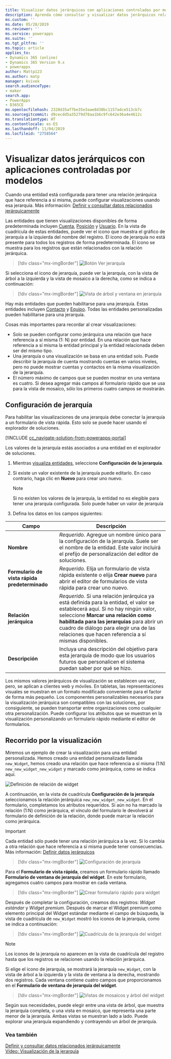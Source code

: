 ```yaml
---
title: Visualizar datos jerárquicos con aplicaciones controladas por modelos | MicrosoftDocs
description: Aprenda cómo consultar y visualizar datos jerárquicos relacionados
ms.custom: ''
ms.date: 05/28/2019
ms.reviewer: ''
ms.service: powerapps
ms.suite: ''
ms.tgt_pltfrm: ''
ms.topic: article
applies_to:
- Dynamics 365 (online)
- Dynamics 365 Version 9.x
- powerapps
author: Mattp123
ms.author: matp
manager: kvivek
search.audienceType:
- maker
search.app:
- PowerApps
- D365CE
ms.openlocfilehash: 2328d35af7be35e3aae8d38bc1157adce513cb7c
ms.sourcegitcommit: d9cecdd5a35279d78aa1b6c9fc642e36a4e4612c
ms.translationtype: HT
ms.contentlocale: es-ES
ms.lasthandoff: 11/04/2019
ms.locfileid: "2758564"
---
```

# <a name="visualize-hierarchical-data-with-model-driven-apps"></a>Visualizar datos jerárquicos con aplicaciones controladas por modelos

Cuando una entidad está configurada para tener una relación jerárquica que hace referencia a sí misma, puede configurar visualizaciones usando esa jerarquía. Más información: [Definir y consultar datos relacionados jerárquicamente](../common-data-service/define-query-hierarchical-data.md)

Las entidades que tienen visualizaciones disponibles de forma predeterminada incluyen [Cuenta](/powerapps/developer/common-data-service/reference/entities/account), [Posición](/powerapps/developer/common-data-service/reference/entities/position) y [Usuario](/powerapps/developer/common-data-service/reference/entities/systemuser). En la vista de cuadrícula de estas entidades, puede ver el icono que muestra el gráfico de jerarquía a la izquierda del nombre del registro. El icono de jerarquía no está presente para todos los registros de forma predeterminada. El icono se muestra para los registros que están relacionados con la relación jerárquica.  
> [!div class="mx-imgBorder"] 
> ![Botón Ver jerarquía](media/view-hierarchy-button.png)  
  
 Si selecciona el icono de jerarquía, puede ver la jerarquía, con la vista de árbol a la izquierda y la vista de mosaico a la derecha, como se indica a continuación:  
  
> [!div class="mx-imgBorder"] 
> ![Vista de árbol y ventana en jerarquía](media/tree-view-and-tile-view-in-hierarchy.png)  
  
 Hay más entidades que pueden habilitarse para una jerarquía. Estas entidades incluyen [Contacto](/powerapps/developer/common-data-service/reference/entities/contact) y [Equipo](/powerapps/developer/common-data-service/reference/entities/team). Todas las entidades personalizadas pueden habilitarse para una jerarquía.  
  
Cosas más importantes para recordar al crear visualizaciones:  
  
- Solo se pueden configurar como jerárquica una relación que hace referencia a sí misma (1: N) por entidad. En una relación que hace referencia a sí misma la entidad principal y la entidad relacionada deben ser del mismo tipo.  
- Una jerarquía o una visualización se basa en una entidad solo. Puede describir la jerarquía de cuenta mostrando cuentas en varios niveles, pero no puede mostrar cuentas y contactos en la misma visualización de la jerarquía. 
- El número máximo de campos que se pueden mostrar en una ventana es cuatro. Si desea agregar más campos al formulario rápido que se usa para la vista de mosaico, sólo los primeros cuatro campos se mostrarán. 

## <a name="hierarchy-settings"></a>Configuración de jerarquía

Para habilitar las visualizaciones de una jerarquía debe conectar la jerarquía a un formulario de vista rápida. Esto solo se puede hacer usando el explorador de soluciones.

[!INCLUDE [cc_navigate-solution-from-powerapps-portal](../../includes/cc_navigate-solution-from-powerapps-portal.md)]

Los valores de la jerarquía estás asociados a una entidad en el explorador de soluciones. 

1. Mientras [visualiza entidades](../common-data-service/create-edit-entities-solution-explorer.md#view-entities), seleccione **Configuración de la jerarquía**.
2. Si existe un valor existente de la jerarquía puede editarlo. En caso contrario, haga clic en **Nuevo** para crear uno nuevo.
    
    > [!NOTE]
    > Si no existen los valores de la jerarquía, la entidad no es elegible para tener una jerarquía configurada.
    >Solo puede haber un valor de jerarquía 

1. Defina los datos en los campos siguientes:

|Campo|Descripción|
|--|--|
|**Nombre**|*Requerido.* Agregue un nombre único para la configuración de la jerarquía. Suele ser el nombre de la entidad. Este valor incluirá el prefijo de personalización del editor de soluciones.|
|**Formulario de vista rápida predeterminado**|*Requerido.* Elija un formulario de vista rápida existente o elija **Crear nuevo** para abrir el editor de formularios de vista rápida para crear uno nuevo.|
|**Relación jerárquica**|*Requerido.* Si una relación jerárquica ya está definida para la entidad, el valor se establecerá aquí. Si no hay ningún valor, seleccione **Marcar una relación como habilitada para las jerarquías** para abrir un cuadro de diálogo para elegir una de las relaciones que hacen referencia a sí mismas disponibles.|
|**Descripción**|Incluya una descripción del objetivo para esta jerarquía de modo que los usuarios futuros que personalicen el sistema puedan saber por qué se hizo.|
    

Los mismos valores jerárquicos de visualización se establecen una vez, pero, se aplican a clientes web y móviles. En tabletas, las representaciones visuales se muestran en un formato modificado conveniente para el factor de forma más pequeño. Los componentes personalizables necesarios para la visualización jerárquica son compatibles con las soluciones, por consiguiente, se pueden transportar entre organizaciones como cualquier otra personalización. Puede configurar los atributos que se muestran en la visualización personalizando un formulario rápido mediante el editor de formularios.
  
## <a name="visualization-walk-through"></a>Recorrido por la visualización

Miremos un ejemplo de crear la visualización para una entidad personalizada. Hemos creado una entidad personalizada llamada `new_Widget`, hemos creado una relación que hace referencia a sí misma (1:N) `new_new_widget_new_widget` y marcado como jerárquica, como se indica aquí.  
  
![Definición de relación de widget](media/widget-relationship-definition.png)  
  
A continuación, en la vista de cuadrícula **Configuración de la jerarquía** seleccionamos la relación jerárquica `new_new_widget_new_widget`. En el formulario, completamos los atributos requeridos. Si aún no ha marcado la relación (1:N) como jerárquica, el vínculo del formulario le devolverá al formulario de definición de la relación, donde puede marcar la relación como jerárquica.  

> [!IMPORTANT]
> Cada entidad sólo puede tener una relación jerárquica a la vez. Si lo cambia a otra relación que hace referencia a sí misma puede tener consecuencias. Más información: [Definir datos jerárquicos](../common-data-service/define-query-hierarchical-data.md#define-hierarchical-data)

> [!div class="mx-imgBorder"] 
> ![Configuración de jerarquía](media/hierarchy-settings.png)  
  
Para el **Formulario de vista rápida**, creamos un formulario rápido llamado **Formulario de ventana de jerarquía del widget**. En este formulario, agregamos cuatro campos para mostrar en cada ventana.  

> [!div class="mx-imgBorder"] 
> ![Crear formulario rápido para widget](media/create-quickform.png)  
  
Después de completar la configuración, creamos dos registros: *Widget estándar* y *Widget premium*. Después de marcar el Widget premium como elemento principal del Widget estándar mediante el campo de búsqueda, la vista de cuadrícula de `new_Widget` mostró los iconos de la jerarquía, como se indica a continuación:  

> [!div class="mx-imgBorder"] 
> ![Cuadrícula de la jerarquía del widget](media/widget-hierarchy-grid.png)  
  
> [!NOTE]
>  Los iconos de la jerarquía no aparecen en la vista de cuadrícula del registro hasta que los registros se relacionen usando la relación jerárquica.  
  
Si elige el icono de jerarquía, se mostrará la jerarquía `new_Widget`, con la vista de árbol a la izquierda y la vista de ventana a la derecha, mostrando dos registros. Cada ventana contiene cuatro campos que proporcionamos en el **Formulario de ventana de jerarquía del widget**.  

> [!div class="mx-imgBorder"] 
> ![Vistas de mosaicos y árbol del widget](media/widget-tree-tiles.png)  

Según sus necesidades, puede elegir entre una vista de árbol, que muestra la jerarquía completa, o una vista en mosaico, que representa una parte menor de la jerarquía. Ambas vistas se muestran lado a lado. Puede explorar una jerarquía expandiendo y contrayendo un árbol de jerarquía. 

### <a name="see-also"></a>Vea también 

[Definir y consultar datos relacionados jerárquicamente](../common-data-service/define-query-hierarchical-data.md)<br />
[Vídeo: Visualización de la jerarquía](https://www.youtube.com/watch?v=_dGBE6icLNw&index=9&list=PLC3591A8FE4ADBE07)
